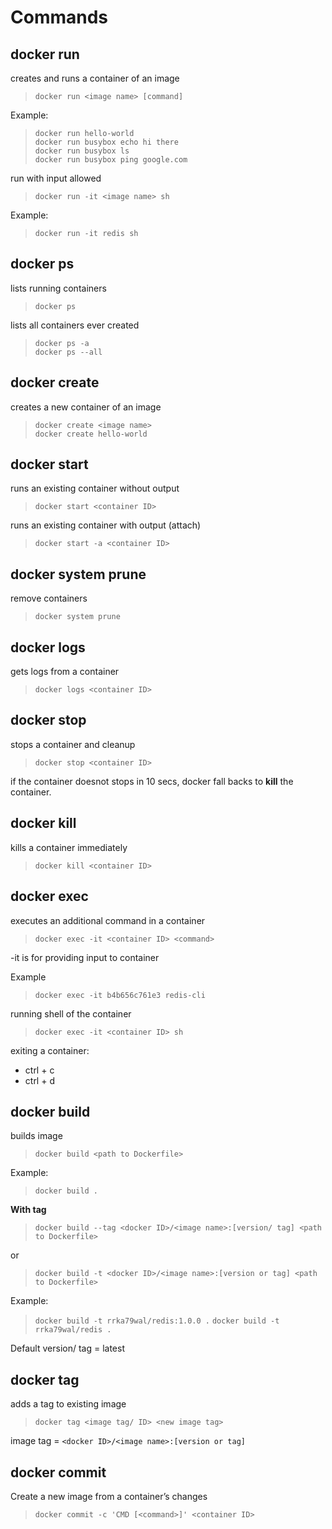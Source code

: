 # **Commands**

## **docker run**
creates and runs a container of an image
> `docker run <image name> [command]`  

Example:
> `docker run hello-world`  
> `docker run busybox echo hi there`  
> `docker run busybox ls`  
> `docker run busybox ping google.com`  

run with input allowed
> `docker run -it <image name> sh`

Example:
> `docker run -it redis sh`

## **docker ps**
lists running containers
> `docker ps`  

lists all containers ever created  
> `docker ps -a`  
> `docker ps --all`  

## **docker create**
creates a new container of an image
> `docker create <image name>`  
> `docker create hello-world`  


## **docker start**
runs an existing container without output
> `docker start <container ID>`  

runs an existing container with output (attach)
> `docker start -a <container ID>`  


## **docker system prune**
remove containers
> `docker system prune`

## **docker logs**
gets logs from a container
> `docker logs <container ID>`

## **docker stop**
stops a container and cleanup
> `docker stop <container ID>`

if the container doesnot stops in 10 secs, docker fall backs to **kill** the container.


## **docker kill**
kills a container immediately
> `docker kill <container ID>`

## **docker exec**
executes an additional command in a container
> `docker exec -it <container ID> <command>`

-it is for providing input to container

Example
>`docker exec -it b4b656c761e3 redis-cli`

running shell of the container
> `docker exec -it <container ID> sh`

exiting a container:
- ctrl + c
- ctrl + d

## **docker build**
builds image
> `docker build <path to Dockerfile>`

Example:  
> `docker build .`  

**With tag**
> `docker build --tag <docker ID>/<image name>:[version/ tag] <path to Dockerfile>`

or

> `docker build -t <docker ID>/<image name>:[version or tag] <path to Dockerfile>`  

Example:
> `docker build -t rrka79wal/redis:1.0.0 .`
> `docker build -t rrka79wal/redis .`

Default version/ tag = latest

## **docker tag**
adds a tag to existing image  
> `docker tag <image tag/ ID> <new image tag>`

image tag = `<docker ID>/<image name>:[version or tag]`

## **docker commit**
Create a new image from a container’s changes
> `docker commit -c 'CMD [<command>]' <container ID> `  

